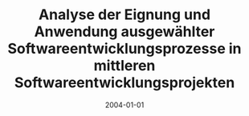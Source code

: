 ---
abstract: ''
authors:
- Christian Kuschnig
date: '2004-01-01'
featured: false
links:
- name: Publik
  url: https://publik.tuwien.ac.at/showentry.php?ID=138842&lang=1
publication_types:
- '7'
publishDate: '2004-01-01'
title: Analyse der Eignung und Anwendung ausgewählter Softwareentwicklungsprozesse
  in mittleren Softwareentwicklungsprojekten
url_pdf: ''
---